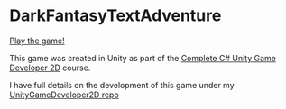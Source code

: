 # DarkFantasyTextAdventure

[Play the game!](https://ryverine.github.io/DarkFantasyTextAdventure/)

This game was created in Unity as part of the [Complete C# Unity Game Developer 2D](https://www.udemy.com/course/unitycourse/) course.

I have full details on the development of this game under my [UnityGameDeveloper2D repo](https://github.com/ryverine/UnityGameDeveloper2D)

